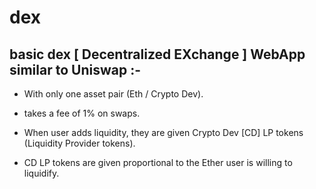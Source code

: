 # **dex**
## basic dex [ Decentralized EXchange ] WebApp similar to Uniswap :-
 > 
  - With only one asset pair (Eth / Crypto Dev).
  * takes a fee of 1% on swaps.
  + When user adds liquidity, they are given Crypto Dev [CD] LP tokens (Liquidity Provider tokens).
  - CD LP tokens are given proportional to the Ether user is willing to liquidify.
